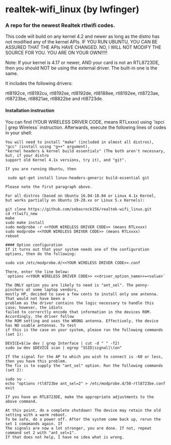 realtek-wifi_linux (by lwfinger)
===========
### A repo for the newest Realtek rtlwifi codes.

This code will build on any kernel 4.2 and newer as long as the distro has not modified
any of the kernel APIs. IF YOU RUN UBUNTU, YOU CAN BE ASSURED THAT THE APIs HAVE CHANGED.
NO, I WILL NOT MODIFY THE SOURCE FOR YOU. YOU ARE ON YOUR OWN!!!!!

Note: If your kernel is 4.17 or newer, AND your card is not an RTL8723DE, then you should NOT be
using the external driver. The built-in one is the same.

It includes the following drivers:

rtl8192ce, rtl8192cu, rtl8192se, rtl8192de, rtl8188ee, rtl8192ee, rtl8723ae, rtl8723be, rtl8821ae,
rtl8822be and rtl8723de.

#### Installation instruction
You can find (YOUR WIRELESS DRIVER CODE, means RTLxxxx) using 
´lspci | grep Wireless´ instruction.
Afterwards, execute the following lines of codes in your shell:  
  
```
You will need to install "make" (included in almost all distros), "gcc" (install using "g++" argument),
"kernel headers & kernel build essentials" (The both aren't necessary, but, if your distro 
support old Kernel 4.1x versions, try it), and "git".

If you are running Ubuntu, then

 sudo apt-get install linux-headers-generic build-essential git

Please note the first paragraph above.

For all distros (based on Ubuntu 16.04-18.04 or Linux 4.1x Kernel, 
but works partially on Ubuntu 19-20.xx or Linux 5.x Kernels):

git clone https://github.com/sebasrock156/realtek-wifi_linux.git
cd rtlwifi_new
make
sudo make install
sudo modprobe -r <<YOUR WIRELESS DRIVER CODE>> (means RTLxxxx)
sudo modprobe <<YOUR WIRELESS DRIVER CODE>> (means RTLxxxx)
reboot

#### Option configuration
If it turns out that your system needs one of the configuration options, then do the following:

sudo vim /etc/modprobe.d/<<YOUR WIRELESS DRIVER CODE>>.conf 

There, enter the line below:
`options <<YOUR WIRELESS DRIVER CODE>> <<driver_option_name>>=<value>`

The ONLY option you are likely to need is "ant_sel". The penny-pinchers at some laptop vendors,
mostly HP, decided to save a few cents to install only one antenna. That would not have been a
problem as the driver contains the logic necessary to handle this case; however, the idiots
failed to correrctly encode that information in the devices ROM. Accordingly, the driver follow
the ROM setting and uses the WRONG antenna. Effectively, the device has NO usable antennas. To test
if this is the case on your system, please run the following commands (set 1):

DEVICE=$(iw dev | grep Interface | cut -d " " -f2)
sudo iw dev $DEVICE scan | egrep "SSID|signal|\(on"

If the signal for the AP to which you wish to connect is -60 or less, then you have this problem.
The fix is to supply the "ant_sel" option. Run the following commands (set 2):

sudo su -
echo "options rtl8723be ant_sel=2" > /etc/modprobe.d/50-rtl8723be.conf
exit

If you have an RTL8723DE, make the appropriate adjustments to the above command.

At this point, do a complete shutdown! The device may retain the old setting with a warm reboot.
To be safe, do a power off. After the system come back up, rerun the set 1 comamands again. If
The signals are now a lot stronger, you are done. If not, repeat command set 2 with "ant_sel=1".
If that does not help, I have no idea what is wrong.


